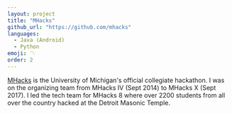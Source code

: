 ```yaml
---
layout: project
title: "MHacks"
github_url: "https://github.com/mhacks"
languages:
  - Java (Android)
  - Python
emoji: 〽️
order: 2
---
```


[MHacks](https://mhacks.org) is the University of Michigan's official collegiate hackathon. I was on the organizing team from MHacks IV (Sept 2014) to MHacks X (Sept 2017). I led the tech team for MHacks 8 where over 2200 students from all over the country hacked at the Detroit Masonic Temple.
